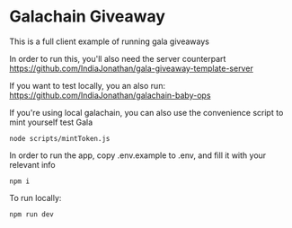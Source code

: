 # Galachain Giveaway

This is a full client example of running gala giveaways

In order to run this, you'll also need the server counterpart
https://github.com/IndiaJonathan/gala-giveaway-template-server

If you want to test locally, you an also run:
https://github.com/IndiaJonathan/galachain-baby-ops

If you're using local galachain, you can also use the convenience script to mint yourself test Gala

```
node scripts/mintToken.js
```


In order to run the app, copy .env.example to .env, and fill it with your relevant info

```
npm i
```

To run locally:

```
npm run dev
```
